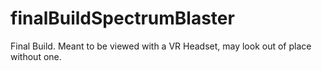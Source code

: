 # finalBuildSpectrumBlaster
Final Build. Meant to be viewed with a VR Headset, may look out of place without one.
